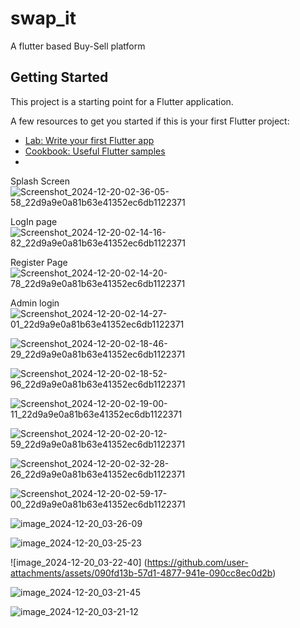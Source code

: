 # swap_it

A flutter based Buy-Sell platform 

## Getting Started

This project is a starting point for a Flutter application.

A few resources to get you started if this is your first Flutter project:

- [Lab: Write your first Flutter app](https://docs.flutter.dev/get-started/codelab)
- [Cookbook: Useful Flutter samples](https://docs.flutter.dev/cookbook)
- 
Splash Screen
![Screenshot_2024-12-20-02-36-05-58_22d9a9e0a81b63e41352ec6db1122371](https://github.com/user-attachments/assets/773e886d-881a-4662-9c0e-93277a4ce018)

LogIn page
![Screenshot_2024-12-20-02-14-16-82_22d9a9e0a81b63e41352ec6db1122371](https://github.com/user-attachments/assets/e7ce2ded-7ac1-4cb4-a2a0-7d57962ef5bd)

Register Page
![Screenshot_2024-12-20-02-14-20-78_22d9a9e0a81b63e41352ec6db1122371](https://github.com/user-attachments/assets/f2f0ba68-6978-4881-82ae-fff817736a89)

Admin login
![Screenshot_2024-12-20-02-14-27-01_22d9a9e0a81b63e41352ec6db1122371](https://github.com/user-attachments/assets/aec57e6d-6700-4bec-b444-646aafcd5b07)

![Screenshot_2024-12-20-02-18-46-29_22d9a9e0a81b63e41352ec6db1122371](https://github.com/user-attachments/assets/68968cd6-68fc-4825-bc26-4e51aee836bc)

![Screenshot_2024-12-20-02-18-52-96_22d9a9e0a81b63e41352ec6db1122371](https://github.com/user-attachments/assets/660e3e1d-efef-487e-bb2e-372423f17aba)

![Screenshot_2024-12-20-02-19-00-11_22d9a9e0a81b63e41352ec6db1122371](https://github.com/user-attachments/assets/59ef16ba-ecae-4477-8333-edbfd355a191)

![Screenshot_2024-12-20-02-20-12-59_22d9a9e0a81b63e41352ec6db1122371](https://github.com/user-attachments/assets/5c16e1f2-1fdc-40ed-b842-28701af438ef)

![Screenshot_2024-12-20-02-32-28-26_22d9a9e0a81b63e41352ec6db1122371](https://github.com/user-attachments/assets/a604ca63-1c98-494e-9b01-29e0e734ce15)

![Screenshot_2024-12-20-02-59-17-00_22d9a9e0a81b63e41352ec6db1122371](https://github.com/user-attachments/assets/1b8ff6be-14c6-400f-ba85-04ce5f8d2559)

![image_2024-12-20_03-26-09](https://github.com/user-attachments/assets/b146c1e3-020a-44ce-9492-a3ca4df6c36e)

![image_2024-12-20_03-25-23](https://github.com/user-attachments/assets/768c6be2-4341-47d3-bcbf-dd5d34a65e25)

![image_2024-12-20_03-22-40]
(https://github.com/user-attachments/assets/090fd13b-57d1-4877-941e-090cc8ec0d2b)

![image_2024-12-20_03-21-45](https://github.com/user-attachments/assets/6801f1b2-d6c8-40cf-8349-6592770799f6)

![image_2024-12-20_03-21-12](https://github.com/user-attachments/assets/438aa132-636d-40ce-9e14-c8cccc306d64)
